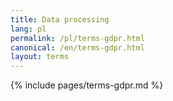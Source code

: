 ```yaml
---
title: Data processing
lang: pl
permalink: /pl/terms-gdpr.html
canonical: /en/terms-gdpr.html
layout: terms
---
```


{% include pages/terms-gdpr.md %}
